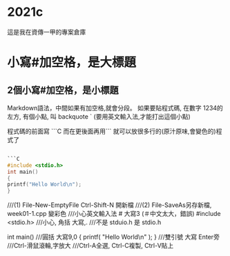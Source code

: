 # 2021c
這是我在資傳一甲的專案倉庫
# 小寫#加空格，是大標題
## 2個小寫#加空格，是小標題

Markdown語法，中間如果有加空格,就會分段。
如果要貼程式碼, 在數字 1234的左方, 有個小點, 叫 backquote ` (要用英文輸入法,才能打出這個小點)

程式碼的前面寫 \`\`\`C  而在更後面再用\`\`\` 就可以放很多行的(原汁原味,會變色的)程式了

```C 就可放C語言的程式

```C
#include <stdio.h>
int main()
{
printf("Hello World\n");
}
```
///(1) File-New-EmptyFile Ctrl-Shift-N 開新檔
///(2) File-SaveAs另存新檔, week01-1.cpp 變彩色
///小心英文輸入法 # 大寫3 (＃中文太大，錯誤)
#include <stdio.h> ///小心, 角括 大寫,.
///不是   stduio.h 是 stdio.h

int main() ///圓括 大寫9,0
{
    printf( "Hello World\n" );
}         ///雙引號 大寫 Enter旁
///Ctrl-滑鼠滾輪,字放大
///Ctrl-A全選, Ctrl-C複製, Ctrl-V貼上
